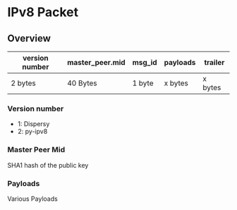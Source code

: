 # IPv8 Packet 

## Overview
| version number | master_peer.mid |    msg_id    |  payloads  |   trailer  |
|----------------|-----------------|--------------|------------|------------|
|    2 bytes     |    40 Bytes     |    1 byte    |   x bytes  |   x bytes  |


### Version number
* 1: Dispersy
* 2: py-ipv8

### Master Peer Mid
SHA1 hash of the public key

### Payloads
Various Payloads
